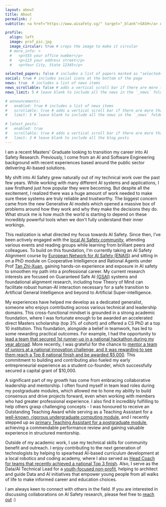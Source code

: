 ```yaml
---
layout: about
title: About
permalink: /
subtitle: <a href="https://www.aisafety.sg/" target="_blank">SASH</a> AI Safety Research. NUS MSc Business Analytics. <a href="https://advisory.sg/" target="_blank">Advisory.sg</a> Data/AI Technical Lead.

profile:
  align: left
  image: prof_pic.jpg
  image_circular: true # crops the image to make it circular
  # more_info: >
  #   <p>555 your office number</p>
  #   <p>123 your address street</p>
  #   <p>Your City, State 12345</p>

selected_papers: false # includes a list of papers marked as "selected={true}"
social: true # includes social icons at the bottom of the page
news: true  # includes a list of news items
news_scrollable: false # adds a vertical scroll bar if there are more than 3 news items
news_limit: 5 # leave blank to include all the news in the `_news` folder

# announcements:
#   enabled: true # includes a list of news items
#   scrollable: true # adds a vertical scroll bar if there are more than 3 news items
#   limit: 5 # leave blank to include all the news in the `_news` folder

# latest_posts:
#   enabled: true
#   scrollable: true # adds a vertical scroll bar if there are more than 3 new posts items
#   limit: 3 # leave blank to include all the blog posts
---
```

I am a recent Masters' Graduate looking to transition my career into AI Safety Research. Previously, I come from an AI and Software Engineering background with recent experiences based around the public sector delivering AI-based solutions.

My shift into AI Safety grew naturally out of my technical work over the past few years. While working with many different AI systems and applications, I saw firsthand just how popular they were becoming. But despite all the excitement, I realized there was a huge amount of work needed to make sure these systems are truly reliable and trustworthy. The biggest concern came from the new Generative AI models which opened a massive box of problems around how they work and why they make the decisions they do. What struck me is how much the world is starting to depend on these incredibly powerful tools when we don't fully understand their inner workings.

This realization is what directed my focus towards AI Safety. Since then, I’ve been actively engaged with the [local AI Safety community](https://www.aisafety.sg/), attending various events and reading groups while learning from brilliant peers and colleagues. To build on this foundation, I'm currently taking an AI Safety Alignment course by [European Network for AI Safety (ENAIS)](https://www.enais.co/) and sitting in on a PhD module on Cooperative Intelligence and Rational Agents under Prof [Tan Zhi-Xuan](https://ztangent.github.io/), gaining hands-on experience and exposure in AI safety to smoothen my path into a professional career. My current research interests are focused on Guaranteed Safe AI [(GSAI)](https://arxiv.org/abs/2405.06624) systems and foundational alignment research, including how Theory of Mind can facilitate robust human-AI interaction necessary for a safe transition to Artificial General Intelligence and beyond to Artificial Super-intelligence.

My experiences have helped me develop as a dedicated generalist, someone who enjoys contributing across various technical and leadership domains. This cross-functional mindset is grounded in a strong academic foundation, where I was fortunate enough to be awarded an accelerated direct Masters scholarship (top 3% of cohort) and offered a CS PhD at a top 10 institution. This foundation, alongside a belief in teamwork, has led to some rewarding practical outcomes. For example, I had the opportunity to [lead a team that secured 1st runner-up in a national hackathon during my year abroad](..\news\2022-06-30-hackru). More recently, I was grateful for the chance to [mentor a team of juniors at a national innovation challenge, and it was rewarding to see them reach a Top 8 national finish and be awarded $5,000](..\news\2025-04-30-innochallenge). This commitment to building and contributing also fueled my early entrepreneurial experience as a student co-founder, which successfully secured a capital grant of $10,000.

A significant part of my growth has come from embracing collaborative leadership and mentorship. I often found myself in team lead roles during my postgraduate modules, which allowed me to hone my ability to build consensus and drive projects forward, even when working with members who had greater professional experience. I also find it incredibly fulfilling to help others grasp challenging concepts - I was honoured to receive an Outstanding Teaching Award while serving as a Teaching Assistant for a [well-known, rigorous undergraduate computing module](https://nusmods.com/courses/CS1231S/discrete-structures), and I recently stepped up as [primary Teaching Assistant for a postgraduate module](..\news\2025-04-16-storytellingta), achieving a commendable performance review and gaining valuable experience in structured mentorship.

Outside of my academic work, I use my technical skills for community benefit and outreach. I enjoy contributing to the next generation of technologists by helping to spearhead AI-based curriculum development at a local robotics and coding academy, where I also served as [Head Coach for teams that recently achieved a national Top 3 finish](..\news\2025-09-09-nrc). Also, I serve as the Data/AI Technical Lead for a [youth-focused non-profit](https://advisory.sg/), helping to architect and guide Data and AI initiatives that empower young people from all walks of life to make informed career and education choices.

I am always keen to connect with others in the field. If you are interested in discussing collaborations on AI Safety research, please feel free to [reach out](mailto:jared.cheang@u.nus.edu) :)